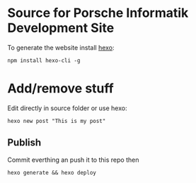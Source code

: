 Source for Porsche Informatik Development Site
==============================================

To generate the website install [hexo](https://hexo.io/):

    npm install hexo-cli -g

# Add/remove stuff 

Edit directly in source folder or use hexo:

    hexo new post "This is my post"

## Publish

Commit everthing an push it to this repo then

    hexo generate && hexo deploy